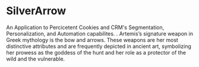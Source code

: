 # SilverArrow
An Application to Percicetent Cookies and CRM's Segmentation, Personalization, and Automation capabilites. . Artemis’s signature weapon in Greek mythology is the bow and arrows. These weapons are her most distinctive attributes and are frequently depicted in ancient art, symbolizing her prowess as the goddess of the hunt and her role as a protector of the wild and the vulnerable. 
